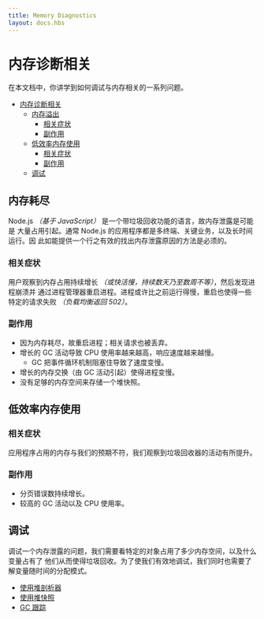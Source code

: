 ```yaml
---
title: Memory Diagnostics
layout: docs.hbs
---
```


# 内存诊断相关

在本文档中，你讲学到如何调试与内存相关的一系列问题。

* [内存诊断相关](#memory)
  * [内存溢出](#my-process-runs-out-of-memory)
    * [相关症状](#symptoms)
    * [副作用](#side-effects)
  * [低效率内存使用](#my-process-utilizes-memory-inefficiently)
    * [相关症状](#symptoms-1)
    * [副作用](#side-effects-1)
  * [调试](#debugging)

## <!--my-process-runs-out-of-memory-->内存耗尽

Node.js _（基于 JavaScript）_ 是一个带垃圾回收功能的语言，故内存泄露是可能是
大量占用引起。通常 Node.js 的应用程序都是多终端、关键业务，以及长时间运行。因
此如能提供一个行之有效的找出内存泄露原因的方法是必须的。

### <!--symptoms-->相关症状

用户观察到内存占用持续增长 _（或快活慢，持续数天乃至数周不等）_，然后发现进程崩溃并
通过进程管理器重启进程。进程或许比之前运行得慢，重启也使得一些特定的请求失败
_（负载均衡返回 502）_。

### <!--side-effects-->副作用

* 因为内存耗尽，故重启进程；相关请求也被丢弃。
* 增长的 GC 活动导致 CPU 使用率越来越高，响应速度越来越慢。
  * GC 把事件循环机制阻塞住导致了速度变慢。
* 增长的内存交换（由 GC 活动引起）使得进程变慢。
* 没有足够的内存空间来存储一个堆快照。

## <!--my-process-utilizes-memory-inefficiently-->低效率内存使用

### <!--symptoms-1-->相关症状

应用程序占用的内存与我们的预期不符，我们观察到垃圾回收器的活动有所提升。

### <!--side-effects-1-->副作用

* 分页错误数持续增长。
* 较高的 GC 活动以及 CPU 使用率。

## <!--debugging-->调试

调试一个内存泄露的问题，我们需要看特定的对象占用了多少内存空间，以及什么变量占有了
他们从而使得垃圾回收。为了使我们有效地调试，我们同时也需要了解变量随时间的分配模式。

* [使用堆剖析器](/zh-cn/docs/guides/diagnostics/memory/using-heap-profiler/)
* [使用堆快照](/zh-cn/docs/guides/diagnostics/memory/using-heap-snapshot/)
* [GC 跟踪](/zh-cn/docs/guides/diagnostics/memory/using-gc-traces)
